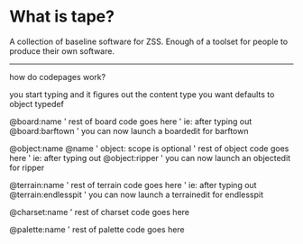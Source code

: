 # What is tape?

A collection of baseline software for ZSS.
Enough of a toolset for people to produce their own software.

----
how do codepages work?

you start typing and it figures out the content type you want
defaults to object typedef

@board:name
' rest of board code goes here
' ie: after typing out @board:barftown
' you can now launch a boardedit for barftown

@object:name
@name ' object: scope is optional
' rest of object code goes here
' ie: after typing out @object:ripper
' you can now launch an objectedit for ripper

@terrain:name
' rest of terrain code goes here
' ie: after typing out @terrain:endlesspit
' you can now launch a terrainedit for endlesspit

@charset:name
' rest of charset code goes here

@palette:name
' rest of palette code goes here
